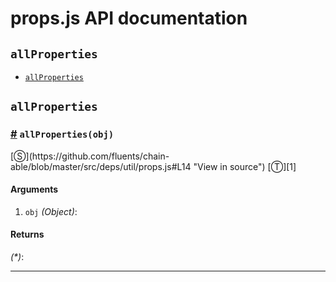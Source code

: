 # props.js API documentation

<!-- div class="toc-container" -->

<!-- div -->

## `allProperties`
* <a href="#allProperties">`allProperties`</a>

<!-- /div -->

<!-- /div -->

<!-- div class="doc-container" -->

<!-- div -->

## `allProperties`

<!-- div -->

<h3 id="allProperties"><a href="#allProperties">#</a>&nbsp;<code>allProperties(obj)</code></h3>
[&#x24C8;](https://github.com/fluents/chain-able/blob/master/src/deps/util/props.js#L14 "View in source") [&#x24C9;][1]



#### Arguments
1. `obj` *(Object)*:

#### Returns
*(&#42;)*:

---

<!-- /div -->

<!-- /div -->

<!-- /div -->

 [1]: #allproperties "Jump back to the TOC."
